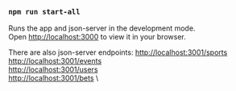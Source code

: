 ### `npm run start-all`

Runs the app and json-server in the development mode.\
Open [http://localhost:3000](http://localhost:3000) to view it in your browser.

There are also json-server endpoints:
[http://localhost:3001/sports](http://localhost:3001/sports) \
[http://localhost:3001/events](http://localhost:3001/events) \
[http://localhost:3001/users](http://localhost:3001/users) \
[http://localhost:3001/bets](http://localhost:3001/bets) \